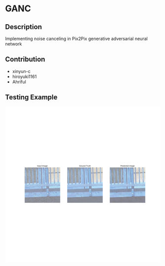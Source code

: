# GANC
## Description
Implementing noise canceling in Pix2Pix generative adversarial neural network
## Contribution
- xinyun-c
- hiroyuki1161
- Ahriful
## Testing Example
![sample image](/models/test_generated_img/5.png)
